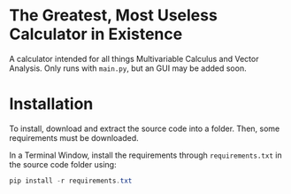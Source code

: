 # The Greatest, Most Useless Calculator in Existence

A calculator intended for all things Multivariable Calculus and Vector Analysis. Only runs with `main.py`, but an GUI may be added soon.


# Installation

To install, download and extract the source code into a folder. Then, some requirements must be downloaded.

In a Terminal Window, install the requirements through `requirements.txt` in the source code folder using:
```powershell
pip install -r requirements.txt
```